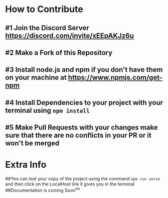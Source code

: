 # How to Contribute
## #1 Join the Discord Server https://discord.com/invite/xEEpAKJz6u <br>
## #2 Make a Fork of this Repository <br>
## #3 Install node.js and  npm if you don't have them on your machine at  https://www.npmjs.com/get-npm <br>
## #4 Install Dependencies to your project with your terminal using `npm install`<br>
## #5 Make Pull Requests with your changes make sure that there are no conflicts in your PR or it won't be merged <br>
# Extra Info

##You can test your copy of the project using the command `npm run serve` and then click on the LocalHost link it gives you in the terminal<br>
##Documentation is coming Soon<sup>tm</sup>
